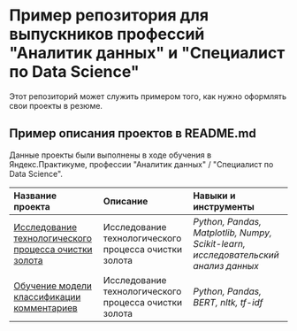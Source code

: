 # Пример репозитория для выпускников профессий "Аналитик данных" и "Специалист по Data Science"

Этот репозиторий может служить примером того, как нужно оформлять свои проекты в резюме.

## Пример описания проектов в README.md

Данные проекты были выполнены в ходе обучения в Яндекс.Практикуме, профессии "Аналитик данных" / "Специалист по Data Science".

| Название проекта | Описание | Навыки и инструменты | 
| :---------------------- | :---------------------- | :---------------------- |
| [Исследование технологического процесса очистки золота](recovery_of_gold_from_ore) | Исследование технологического процесса очистки золота| *Python, Pandas, Matplotlib, Numpy, Scikit-learn, исследовательский анализ данных* |
| [Обучение модели классификации комментариев](project_for_wikishop) | Исследование технологического процесса очистки золота| *Python, Pandas, BERT, nltk, tf-idf* |

